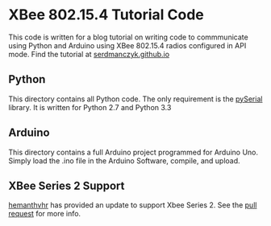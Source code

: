 # XBee 802.15.4 Tutorial Code
This code is written for a blog tutorial on writing code to commmunicate using Python and Arduino using XBee 802.15.4 radios configured in API mode.  Find the tutorial at [serdmanczyk.github.io](http://serdmanczyk.github.io/development/blog/XBeeAPI-PythonArduino-Tutorial/)

## Python
This directory contains all Python code.  The only requirement is the [pySerial](http://pyserial.sourceforge.net/) library.  It is written for Python 2.7 and Python 3.3

## Arduino
This directory contains a full Arduino project programmed for Arduino Uno.  Simply load the .ino file in the Arduino Software, compile, and upload.

## XBee Series 2 Support

[hemanthvhr](https://github.com/hemanthvhr) has provided an update to support Xbee Series 2.  See the [pull request](https://github.com/serdmanczyk/XBee_802.15.4_APIModeTutorial/pull/2) for more info.
